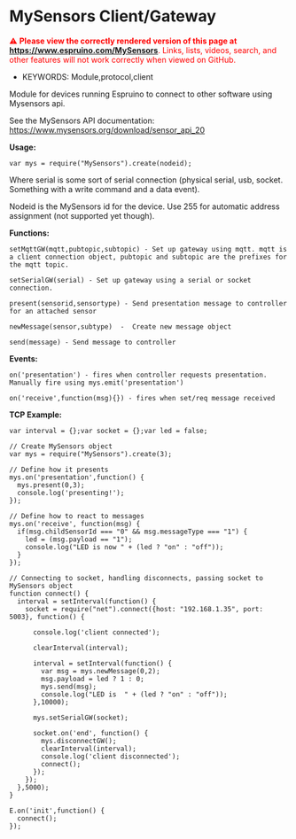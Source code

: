 <!--- Copyright (c) 2016 Steven Lazidis. See the file LICENSE for copying permission. -->
MySensors Client/Gateway
=====================

<span style="color:red">:warning: **Please view the correctly rendered version of this page at https://www.espruino.com/MySensors**. Links, lists, videos, search, and other features will not work correctly when viewed on GitHub.</span>

* KEYWORDS: Module,protocol,client

Module for devices running Espruino to connect to other software using Mysensors api.

See the MySensors API documentation: https://www.mysensors.org/download/sensor_api_20

**Usage:**
~~~~
var mys = require("MySensors").create(nodeid);
~~~~
Where serial is some sort of serial connection (physical serial, usb, socket. Something with a write command and a data event).

Nodeid is the MySensors id for the device. Use 255 for automatic address assignment (not supported yet though).

**Functions:**
~~~~
setMqttGW(mqtt,pubtopic,subtopic) - Set up gateway using mqtt. mqtt is a client connection object, pubtopic and subtopic are the prefixes for the mqtt topic.

setSerialGW(serial) - Set up gateway using a serial or socket connection.

present(sensorid,sensortype) - Send presentation message to controller for an attached sensor

newMessage(sensor,subtype)  -  Create new message object

send(message) - Send message to controller
~~~~
**Events:**
~~~~
on('presentation') - fires when controller requests presentation. Manually fire using mys.emit('presentation')

on('receive',function(msg){}) - fires when set/req message received
~~~~

**TCP Example:**
~~~~
var interval = {};var socket = {};var led = false;

// Create MySensors object
var mys = require("MySensors").create(3);

// Define how it presents
mys.on('presentation',function() {
  mys.present(0,3);
  console.log('presenting!');
});

// Define how to react to messages
mys.on('receive', function(msg) {
  if(msg.childSensorId === "0" && msg.messageType === "1") {
    led = (msg.payload == "1");
    console.log("LED is now " + (led ? "on" : "off"));
  }
});

// Connecting to socket, handling disconnects, passing socket to MySensors object
function connect() {
  interval = setInterval(function() {
    socket = require("net").connect({host: "192.168.1.35", port: 5003}, function() {

      console.log('client connected');

      clearInterval(interval);

      interval = setInterval(function() {
        var msg = mys.newMessage(0,2);
        msg.payload = led ? 1 : 0;
        mys.send(msg);
        console.log("LED is  " + (led ? "on" : "off"));
      },10000);

      mys.setSerialGW(socket);

      socket.on('end', function() {
        mys.disconnectGW();
        clearInterval(interval);
        console.log('client disconnected');
        connect();
      });
    });
  },5000);
}

E.on('init',function() {
  connect();
});
~~~~
